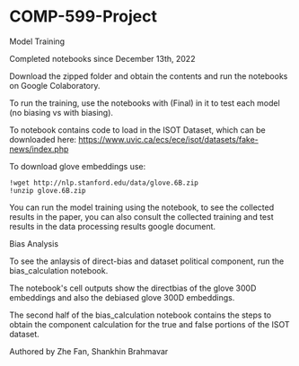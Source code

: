 # COMP-599-Project

Model Training

Completed notebooks since December 13th, 2022

Download the zipped folder and obtain the contents and run the notebooks on Google Colaboratory.

To run the training, use the notebooks with (Final) in it to test each model (no biasing vs with biasing).

To notebook contains code to load in the ISOT Dataset, which can be downloaded here: https://www.uvic.ca/ecs/ece/isot/datasets/fake-news/index.php

To download glove embeddings use:

```
!wget http://nlp.stanford.edu/data/glove.6B.zip
!unzip glove.6B.zip
```

You can run the model training using the notebook, to see the collected results in the paper, you can also consult the collected training and test results in the data processing results google document.

Bias Analysis

To see the anlaysis of direct-bias and dataset political component, run the bias_calculation notebook.

The notebook's cell outputs show the directbias of the glove 300D embeddings and also the debiased glove 300D embeddings. 

The second half of the bias_calculation notebook contains the steps to obtain the component calculation for the true and false portions of the ISOT dataset.

Authored by Zhe Fan, Shankhin Brahmavar

